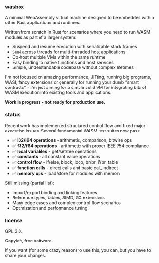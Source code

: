 ### wasbox

A minimal WebAssembly virtual machine designed to be embedded within other Rust applications and runtimes.

Written from scratch in Rust for scenarios where you need to run WASM modules as part of a larger system:

- Suspend and resume execution with serializable stack frames
- `Send` across threads for multi-threaded host applications
- Co-host multiple VMs within the same runtime
- Easy binding to native functions and host services
- Simple, understandable codebase without complex lifetimes

I'm not focused on amazing performance, JITting, running big programs, WASI, fancy extensions or generally for running
your dumb "smart contracts" - I'm just aiming for a simple solid VM for integrating bits of WASM execution into existing
tools and applications.

**Work in progress - not ready for production use.**

### status

Recent work has implemented structured control flow and fixed major execution issues. Several fundamental WASM test
suites now pass:

- ✅ **i32/i64 operations** - arithmetic, comparison, bitwise ops
- ✅ **f32/f64 operations** - arithmetic with proper IEEE 754 compliance
- ✅ **local variables** - get/set/tee operations
- ✅ **constants** - all constant value operations
- ✅ **control flow** - if/else, block, loop, br/br_if/br_table
- ✅ **function calls** - direct calls and basic call_indirect
- ✅ **memory ops** - load/store for modules with memory

Still missing (partial list):

- Import/export binding and linking features
- Reference types, tables, SIMD, GC extensions
- Many edge cases and complex control flow scenarios
- Optimization and performance tuning

### license

GPL 3.0.

Copyleft, free software.

If you want (for some crazy reason) to use this, you can, but you have to share your changes.
